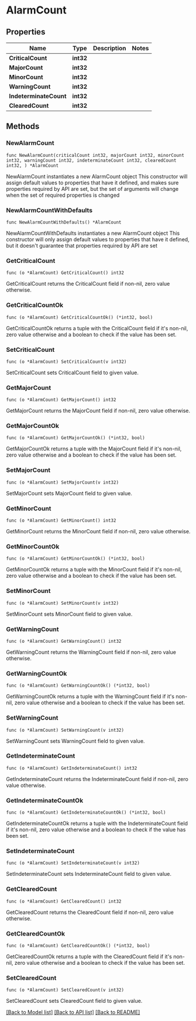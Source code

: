 # AlarmCount

## Properties

Name | Type | Description | Notes
------------ | ------------- | ------------- | -------------
**CriticalCount** | **int32** |  | 
**MajorCount** | **int32** |  | 
**MinorCount** | **int32** |  | 
**WarningCount** | **int32** |  | 
**IndeterminateCount** | **int32** |  | 
**ClearedCount** | **int32** |  | 

## Methods

### NewAlarmCount

`func NewAlarmCount(criticalCount int32, majorCount int32, minorCount int32, warningCount int32, indeterminateCount int32, clearedCount int32, ) *AlarmCount`

NewAlarmCount instantiates a new AlarmCount object
This constructor will assign default values to properties that have it defined,
and makes sure properties required by API are set, but the set of arguments
will change when the set of required properties is changed

### NewAlarmCountWithDefaults

`func NewAlarmCountWithDefaults() *AlarmCount`

NewAlarmCountWithDefaults instantiates a new AlarmCount object
This constructor will only assign default values to properties that have it defined,
but it doesn't guarantee that properties required by API are set

### GetCriticalCount

`func (o *AlarmCount) GetCriticalCount() int32`

GetCriticalCount returns the CriticalCount field if non-nil, zero value otherwise.

### GetCriticalCountOk

`func (o *AlarmCount) GetCriticalCountOk() (*int32, bool)`

GetCriticalCountOk returns a tuple with the CriticalCount field if it's non-nil, zero value otherwise
and a boolean to check if the value has been set.

### SetCriticalCount

`func (o *AlarmCount) SetCriticalCount(v int32)`

SetCriticalCount sets CriticalCount field to given value.


### GetMajorCount

`func (o *AlarmCount) GetMajorCount() int32`

GetMajorCount returns the MajorCount field if non-nil, zero value otherwise.

### GetMajorCountOk

`func (o *AlarmCount) GetMajorCountOk() (*int32, bool)`

GetMajorCountOk returns a tuple with the MajorCount field if it's non-nil, zero value otherwise
and a boolean to check if the value has been set.

### SetMajorCount

`func (o *AlarmCount) SetMajorCount(v int32)`

SetMajorCount sets MajorCount field to given value.


### GetMinorCount

`func (o *AlarmCount) GetMinorCount() int32`

GetMinorCount returns the MinorCount field if non-nil, zero value otherwise.

### GetMinorCountOk

`func (o *AlarmCount) GetMinorCountOk() (*int32, bool)`

GetMinorCountOk returns a tuple with the MinorCount field if it's non-nil, zero value otherwise
and a boolean to check if the value has been set.

### SetMinorCount

`func (o *AlarmCount) SetMinorCount(v int32)`

SetMinorCount sets MinorCount field to given value.


### GetWarningCount

`func (o *AlarmCount) GetWarningCount() int32`

GetWarningCount returns the WarningCount field if non-nil, zero value otherwise.

### GetWarningCountOk

`func (o *AlarmCount) GetWarningCountOk() (*int32, bool)`

GetWarningCountOk returns a tuple with the WarningCount field if it's non-nil, zero value otherwise
and a boolean to check if the value has been set.

### SetWarningCount

`func (o *AlarmCount) SetWarningCount(v int32)`

SetWarningCount sets WarningCount field to given value.


### GetIndeterminateCount

`func (o *AlarmCount) GetIndeterminateCount() int32`

GetIndeterminateCount returns the IndeterminateCount field if non-nil, zero value otherwise.

### GetIndeterminateCountOk

`func (o *AlarmCount) GetIndeterminateCountOk() (*int32, bool)`

GetIndeterminateCountOk returns a tuple with the IndeterminateCount field if it's non-nil, zero value otherwise
and a boolean to check if the value has been set.

### SetIndeterminateCount

`func (o *AlarmCount) SetIndeterminateCount(v int32)`

SetIndeterminateCount sets IndeterminateCount field to given value.


### GetClearedCount

`func (o *AlarmCount) GetClearedCount() int32`

GetClearedCount returns the ClearedCount field if non-nil, zero value otherwise.

### GetClearedCountOk

`func (o *AlarmCount) GetClearedCountOk() (*int32, bool)`

GetClearedCountOk returns a tuple with the ClearedCount field if it's non-nil, zero value otherwise
and a boolean to check if the value has been set.

### SetClearedCount

`func (o *AlarmCount) SetClearedCount(v int32)`

SetClearedCount sets ClearedCount field to given value.



[[Back to Model list]](../README.md#documentation-for-models) [[Back to API list]](../README.md#documentation-for-api-endpoints) [[Back to README]](../README.md)


